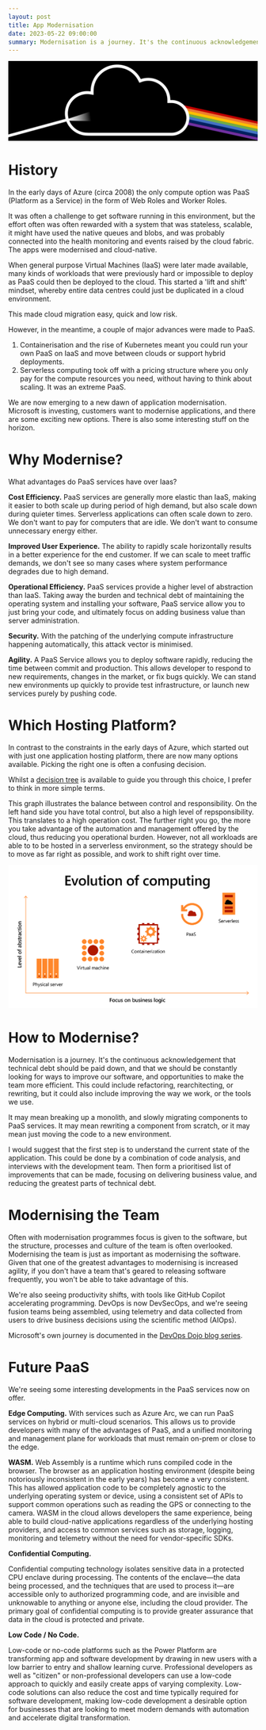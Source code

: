 ```yaml
---
layout: post
title: App Modernisation
date: 2023-05-22 09:00:00
summary: Modernisation is a journey. It's the continuous acknowledgement that technical debt should be paid down, and that we should be constantly looking for ways to improve our software, and opportunities to make the team more efficient. This could include refactoring, rearchitecting, or rewriting, but it could also include improving the way we work, or the tools we use.
---
```


![](/images/dark-side-cloud.png)

# History

In the early days of Azure (circa 2008) the only compute option was PaaS (Platform as a Service) in the form of Web Roles and Worker Roles.

It was often a challenge to get software running in this environment, but the effort
often was often rewarded with a system that was stateless, scalable, it might have used the native queues and blobs, and was probably connected into the health monitoring and events raised by the cloud fabric. The apps were modernised and cloud-native.

When general purpose Virtual Machines (IaaS) were later made available, many kinds of workloads that were previously hard or impossible
to deploy as PaaS could then be deployed to the cloud. This started a 'lift and shift' mindset, whereby entire data centres could just
be duplicated in a cloud environment.

This made cloud migration easy, quick and low risk.

However, in the meantime, a couple of major advances were made to PaaS.

1. Containerisation and the rise of Kubernetes meant you could run your own PaaS on IaaS and move between clouds or support hybrid deployments.
1. Serverless computing took off with a pricing structure where you only pay for the compute resources you need, without having to think about scaling. It was an extreme PaaS.

We are now emerging to a new dawn of application modernisation. Microsoft is investing, customers want to modernise applications, and there are some exciting new options. There is also some interesting stuff on the horizon.

# Why Modernise?

What advantages do PaaS services have over Iaas?

__Cost Efficiency.__ PaaS services are generally more elastic than IaaS, making it easier to both scale
up during period of high demand, but also scale down during quieter times. Serverless applications can often scale down to zero. We don't want to pay for computers that are idle. We don't want to consume unnecessary energy either.

__Improved User Experience.__ The ability to rapidly scale horizontally results in a better experience for the end customer. If we can scale to meet traffic demands, we don't see so many cases where system performance degrades due to high demand. 

__Operational Efficiency.__ PaaS services provide a higher level of abstraction than IaaS. Taking away the burden and technical debt of maintaining the operating system and installing your software, PaaS service allow you to just bring your code, and ultimately focus on adding business value than server administration.

__Security.__ With the patching of the underlying compute infrastructure happening automatically, this attack vector is minimised. 

__Agility.__ A PaaS Service allows you to deploy software rapidly, reducing the time between commit and production. This allows developer to respond to new requirements, changes in the market, or fix bugs quickly. We can stand new environments up quickly to provide test infrastructure, or launch new services purely by pushing code.

# Which Hosting Platform?

In contrast to the constraints in the early days of Azure, which started out with just one application hosting platform, there are now many options available. Picking the right one is often a confusing decision.

Whilst a [decision tree](https://learn.microsoft.com/en-us/azure/architecture/guide/technology-choices/compute-decision-tree) is available to guide you through this choice, I prefer to think in more simple terms.

This graph illustrates the balance between control and responsibility. On the left hand side you have total control, but also a high level of repsponsibility. This translates to a high operation cost. The further right you go, the more you take advantage of the automation and management offered by the cloud, thus reducing you operational burden. However, not all workloads are able to to be hosted in a serverless environment, so the strategy should be to move as far right as possible, and work to shift right over time.

![](/images/cloud-continuum.png)

# How to Modernise?

Modernisation is a journey. It's the continuous acknowledgement that technical debt should be paid down, and that we should be constantly looking for ways to improve our software, and opportunities to make the team more efficient. This could include refactoring, rearchitecting, or rewriting, but it could also include improving the way we work, or the tools we use.

It may mean breaking up a monolith, and slowly migrating components to PaaS services. It may mean rewriting a component from scratch, or it may mean just moving the code to a new environment.

I would suggest that the first step is to understand the current state of the application. This could be done by a combination of code analysis, and interviews with the development team. Then form a prioritised list of improvements that can be made, focusing on delivering business value, and reducing the greatest parts of technical debt.

# Modernising the Team

Often with modernisation programmes focus is given to the software, but the structure, processes and culture of the team is often overlooked. Modernising the team is just as important as modernising the software. Given that one of the greatest advantages to modernising is increased agility, if you don't have a team that's geared to releasing software frequently, you won't be able to take advantage of this.

We're also seeing productivity shifts, with tools like GitHub Copilot accelerating programming. DevOps is now DevSecOps, and we're seeing fusion teams being assembled, using telemetry and data collected from users to drive business decisions using the scientific method (AIOps).

Microsoft's own journey is documented in the [DevOps Dojo blog series](https://devblogs.microsoft.com/devops/intro-of-devops-dojo/).

# Future PaaS

We're seeing some interesting developments in the PaaS services now on offer.

__Edge Computing.__ With services such as Azure Arc, we can run PaaS services on hybrid or multi-cloud scenarios. This allows us to provide developers with many of the advantages of PaaS, and a unified monitoring and management plane for workloads that must remain on-prem or close to the edge.


__WASM.__ Web Assembly is a runtime which runs compiled code in the browser. The browser as an application hosting environment (despite being notoriously inconsistent in the early years) has become a very consistent. This has allowed application code to be completely agnostic to the underlying operating system or device, using a consistent set of APIs to support common operations such as reading the GPS or connecting to the camera. WASM in the cloud allows developers the same experience, being able to build cloud-native applications regardless of the underlying hosting providers, and access to common services such as storage, logging, monitoring and telemetry without the need for vendor-specific SDKs.

__Confidential Computing.__ 

Confidential computing technology isolates sensitive data in a protected CPU enclave during processing. The contents of the enclave—the data being processed, and the techniques that are used to process it—are accessible only to authorized programming code, and are invisible and unknowable to anything or anyone else, including the cloud provider. The primary goal of confidential computing is to provide greater assurance that data in the cloud is protected and private.

__Low Code / No Code.__

Low-code or no-code platforms such as the Power Platform are transforming app and software development by drawing in new users with a low barrier to entry and shallow learning curve. Professional developers as well as "citizen" or non-professional developers can use a low-code approach to quickly and easily create apps of varying complexity. Low-code solutions can also reduce the cost and time typically required for software development, making low-code development a desirable option for businesses that are looking to meet modern demands with automation and accelerate digital transformation.






